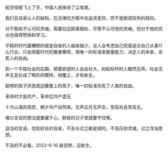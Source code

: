 航空母舰飞上了天，中国人民掉进了尘埃里。


我们总该承认人的缺陷，在法律的方框中去追求差异。而不是歌颂狂热的趋同。


对于那些不认可的灵魂，需要拉远距离相处，尽管不认可他的灵魂，但对于他的优点也值得赞扬和学习。


平稳的时代最糟糕的就是自省的人越来越少，没人会考虑自己究竟适合自己从事什么行业，只会顺着时代的藤曼攀爬，用唯一的标准来衡量能力，决定人的未来，杀死人的自由。


到一个平稳社会的后期，顺着欲望的人自会壮大，树起标杆的人黯然无声。社会无声无息长成了畸形的模样，倾覆之，才有新生。 


聪明的孩子厌恶周边藤曼上的孩子，唯一的标准杀死了人类的自由。


革命时才是共产，革命后共产虚无


十方山海风雨至，朝夕共产自然来。无声云月无声去，至高社会至高无。


难以言说的想法就要藏于心，群居的日子里就要守住嘴。


适当的言语，恰到好处的自省，不及与过之都是错的。不及压抑灵魂，过之浑浊思想。


不及的不必看。2022-6-16 破百秽，迎新生，

















